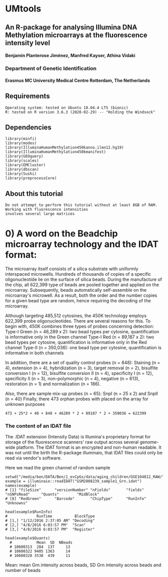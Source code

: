 # UMtools
## An R-package for analysing Illumina DNA Methylation microarrays at the fluorescence intensity level

#### Benjamin Planterose Jiménez, Manfred Kayser, Athina Vidaki

### Department of Genetic Identification 
#### Erasmus MC University Medical Centre Rotterdam, The Netherlands


## Requirements

    Operating system: tested on Ubuntu 18.04.4 LTS (bionic)
    R: tested on R version 3.6.3 (2020-02-29) -- "Holding the Windsock"

## Dependencies 

    library(minfi)
    library(modes)
    library(IlluminaHumanMethylation450kanno.ilmn12.hg19)
    library(IlluminaHumanMethylation450kmanifest)
    library(GEOquery)
    library(scales)
    library(EMCluster)
    library(dbscan)
    library(Sushi)
    library(preprocessCore)

## About this tutorial
    
    Do not attempt to perform this tutorial without at least 8GB of RAM. Working with fluorescence intensities
    involves several large matrices

# 0) A word on the Beadchip microarray technology and the IDAT format: 

The microarray itself consists of a silica substrate with uniformly interspaced microwells.
Hundreds of thousands of copies of a specific oligonucleotide lie on the surface of silica beads.
During the manufacture of the chip, all 622,399 type of beads are pooled together and applied on
the microarray. Subsequently, beads automatically self-assemble on the microarray's microwell. As a result, both
the order and the number copies for a given bead type are random, hence requiring the decoding of the microarray.

Although targeting 485,512 cytosines, the 450K technology employs 622,399 probe oligonucleotides. There are
several reasons for this. To begin with, 450K combines three types of probes concerning detection:
Type-I Green (n = 46,289 x 2): two bead types per cytosine, quantification is informative only in the Green channel
Type-I Red (n = 89,187 x 2): two bead types per cytosine, quantification is informative only in the Red channel
Type-II (n = 350,036): one bead type per cytosine, quantification is informative in both channels

In addition, there are a set of quality control probes (n = 848):
Staining (n = 4), extension (n = 4), hybridization (n = 3), target removal (n = 2), bisulfite conversion I (n = 12),
bisulfite conversion II (n = 4), specificity I (n = 12), specificity II (n = 3), non-polymorphic (n = 4),
negative (n = 613), restoration (n = 1) and normalization (n = 186).

Also, there are sample mix-up probes (n = 65):
SnpI (n = 25 x 2) and SnpII (n = 40)
Finally, there 473 orphan probes with placed on the array for unknown purposes

    473 + 25*2 + 40 + 848 + 46289 * 2 + 89187 * 2 + 350036 = 622399

### The content of an IDAT file

The .IDAT extension (Intensity Data) is Illumina's proprietary format for storage of the fluorescence scanners'
raw output across several genome-wide platform. The IDAT format is an encrypted and non-human readable.
It was not until the birth the R-package illuminaio, that IDAT files could only be read via vendor's software.

Here we read the green channel of random sample

    setwd("/media/ben/DATA/Ben/1_evCpGs/data/aging_children/GSE104812_RAW/")
    example = illuminaio::readIDAT("GSM2808239_sample1_Grn.idat")
    names(example)
    # [1] "fileSize"      "versionNumber" "nFields"       "fields"        "nSNPsRead"     "Quants"        "MidBlock"
    # [8] "RedGreen"      "Barcode"       "ChipType"      "RunInfo"       "Unknowns"

    head(example$RunInfo)
    #             RunTime          BlockType
    # [1,] "1/12/2016 2:37:05 AM" "Decoding"
    # [2,] "4/8/2016 6:03:57 PM"  "Scan"
    # [3,] "4/8/2016 6:03:57 PM"  "Register"

    head(example$Quants)
      #           Mean  SD  NBeads
      # 10600313  284  137     13
      # 10600322 9405 1363     14
      # 10600328 3538  439     11

Mean: mean Grn intensity across beads, SD Grn intensity across beads and number of beads



